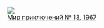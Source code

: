 ![](/books/sf/Леонид%20Платов/Мир%20приключений%20№%2013,%201967.jpg)  
[Мир приключений № 13, 1967](/books/sf/Леонид%20Платов/Мир%20приключений%20№%2013,%201967)
